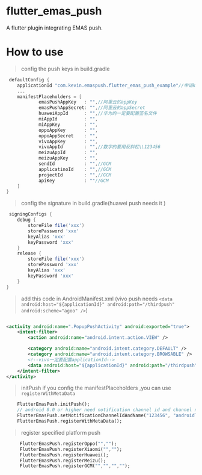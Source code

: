 # flutter_emas_push

A flutter plugin integrating EMAS push.

# How to use

> config the push keys in build.gradle

```groovy
 defaultConfig {
    applicationId "com.kevin.emaspush.flutter_emas_push_example"//申请key的包名
    ...
    manifestPlaceholders = [
            emasPushAppKey   : "",//阿里云的appKey
            emasPushAppSecret: "",//阿里云的appSecret
            huaweiAppId      : "",//华为的一定要配置签名文件
            miAppId          : "",
            miAppKey         : "",
            oppoAppKey       : "",
            oppoAppSecret    : "",
            vivoAppKey       : "",
            vivoAppId        : "",//数字的要用反斜杠\\123456
            meizuAppId       : "",
            meizuAppKey      : "",
            sendId           : "",//GCM
            applicatinoId    : "",//GCM
            projectId        : "",//GCM
            apiKey           : ""//GCM
    ]
}
```

> config the signature in build.gradle(huawei push needs it )

```groovy
 signingConfigs {
    debug {
        storeFile file('xxx')
        storePassword 'xxx'
        keyAlias 'xxx'
        keyPassword 'xxx'
    }
    release {
        storeFile file('xxx')
        storePassword 'xxx'
        keyAlias 'xxx'
        keyPassword 'xxx'
    }
}
```

> add this code in AndroidManifest.xml (vivo push needs `<data android:host="${applicationId}"
android:path="/thirdpush"
android:scheme="agoo" />`)

```xml

<activity android:name=".PopupPushActivity" android:exported="true">
    <intent-filter>
        <action android:name="android.intent.action.VIEW" />

        <category android:name="android.intent.category.DEFAULT" />
        <category android:name="android.intent.category.BROWSABLE" />
        <!--vivo一定要配置applicationId-->
        <data android:host="${applicationId}" android:path="/thirdpush" android:scheme="agoo" />
    </intent-filter>
</activity>
```

> initPush
> if you config the manifestPlaceholders ,you can use `registerWithMetaData`
```dart
    FlutterEmasPush.initPush();
    // android 8.0 or higher need notification channel id and channel name
    FlutterEmasPush.setNotificationChannelIdAndName("123456", "androidTest");
    FlutterEmasPush.registerWithMetaData();
```
>  register specified platform push
```dart
     FlutterEmasPush.registerOppo("","");
     FlutterEmasPush.registerXiaomi("","");
     FlutterEmasPush.registerHuawei();
     FlutterEmasPush.registerMeizu();
     FlutterEmasPush.registerGCM("","","","");

```

